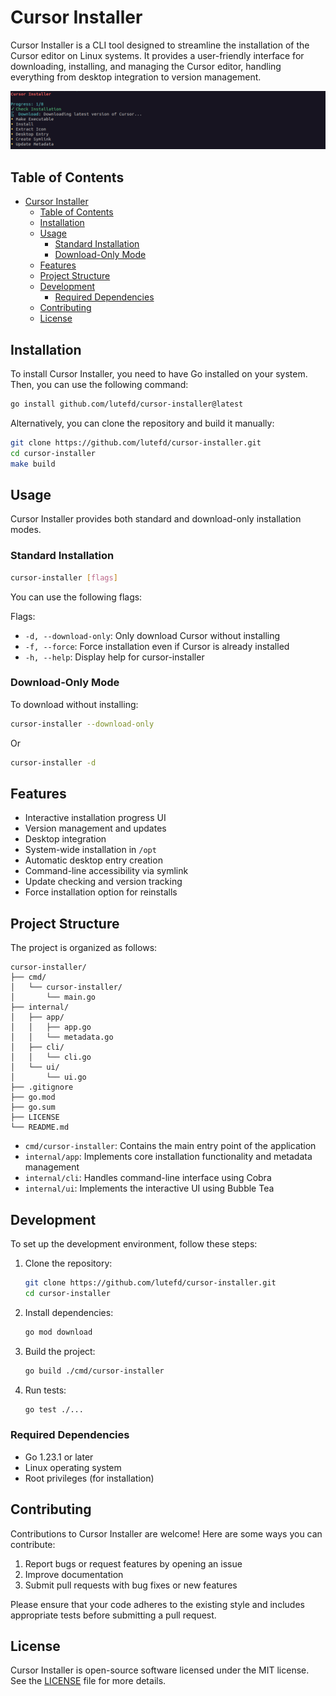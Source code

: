 # Cursor Installer

Cursor Installer is a CLI tool designed to streamline the installation of the Cursor editor on Linux systems. It provides a user-friendly interface for downloading, installing, and managing the Cursor editor, handling everything from desktop integration to version management.

![Cursor Installer Hero](docs/assets/cursor-installer-hero.png)

## Table of Contents

- [Cursor Installer](#cursor-installer)
  - [Table of Contents](#table-of-contents)
  - [Installation](#installation)
  - [Usage](#usage)
    - [Standard Installation](#standard-installation)
    - [Download-Only Mode](#download-only-mode)
  - [Features](#features)
  - [Project Structure](#project-structure)
  - [Development](#development)
    - [Required Dependencies](#required-dependencies)
  - [Contributing](#contributing)
  - [License](#license)

## Installation

To install Cursor Installer, you need to have Go installed on your system. Then, you can use the following command:

```bash
go install github.com/lutefd/cursor-installer@latest
```

Alternatively, you can clone the repository and build it manually:

```bash
git clone https://github.com/lutefd/cursor-installer.git
cd cursor-installer
make build
```

## Usage

Cursor Installer provides both standard and download-only installation modes.

### Standard Installation

```bash
cursor-installer [flags]
```

You can use the following flags:

Flags:

- `-d, --download-only`: Only download Cursor without installing
- `-f, --force`: Force installation even if Cursor is already installed
- `-h, --help`: Display help for cursor-installer

### Download-Only Mode

To download without installing:

```bash
cursor-installer --download-only
```

Or

```bash
cursor-installer -d
```

## Features

- Interactive installation progress UI
- Version management and updates
- Desktop integration
- System-wide installation in `/opt`
- Automatic desktop entry creation
- Command-line accessibility via symlink
- Update checking and version tracking
- Force installation option for reinstalls

## Project Structure

The project is organized as follows:

```
cursor-installer/
├── cmd/
│   └── cursor-installer/
│       └── main.go
├── internal/
│   ├── app/
│   │   ├── app.go
│   │   └── metadata.go
│   ├── cli/
│   │   └── cli.go
│   └── ui/
│       └── ui.go
├── .gitignore
├── go.mod
├── go.sum
├── LICENSE
└── README.md
```

- `cmd/cursor-installer`: Contains the main entry point of the application
- `internal/app`: Implements core installation functionality and metadata management
- `internal/cli`: Handles command-line interface using Cobra
- `internal/ui`: Implements the interactive UI using Bubble Tea

## Development

To set up the development environment, follow these steps:

1. Clone the repository:

   ```bash
   git clone https://github.com/lutefd/cursor-installer.git
   cd cursor-installer
   ```

2. Install dependencies:

   ```bash
   go mod download
   ```

3. Build the project:

   ```bash
   go build ./cmd/cursor-installer
   ```

4. Run tests:
   ```bash
   go test ./...
   ```

### Required Dependencies

- Go 1.23.1 or later
- Linux operating system
- Root privileges (for installation)

## Contributing

Contributions to Cursor Installer are welcome! Here are some ways you can contribute:

1. Report bugs or request features by opening an issue
2. Improve documentation
3. Submit pull requests with bug fixes or new features

Please ensure that your code adheres to the existing style and includes appropriate tests before submitting a pull request.

## License

Cursor Installer is open-source software licensed under the MIT license. See the [LICENSE](LICENSE) file for more details.
